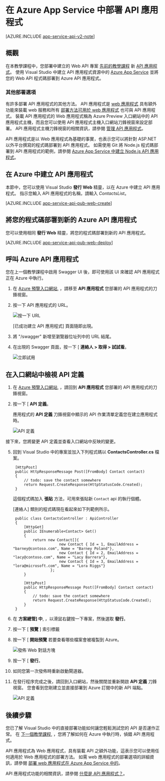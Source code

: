 <properties 
    pageTitle="在 Azure App Service 中部署 API 應用程式 " 
    description="了解如何將 API 應用程式專案部署到您的 Azure 訂用帳戶。" 
    services="app-service\api" 
    documentationCenter=".net" 
    authors="bradygaster" 
    manager="wpickett" 
    editor="jimbe"/>

<tags 
    ms.service="app-service-api" 
    ms.workload="web" 
    ms.tgt_pltfrm="dotnet" 
    ms.devlang="na" 
    ms.topic="article" 
    ms.date="10/08/2015" 
    ms.author="tdykstra"/>

# 在 Azure App Service 中部署 API 應用程式 

[AZURE.INCLUDE [app-service-api-v2-note](../../includes/app-service-api-v2-note.md)]

## 概觀

在本教學課程中，您部署中建立的 Web API 專案 [先前的教學課程](app-service-dotnet-create-api-app.md) 新 [API 應用程式](app-service-api-apps-why-best-platform.md)。 使用 Visual Studio 中建立 API 應用程式資源中的 [Azure App Service](../app-service/app-service-value-prop-what-is.md) 並將您的 Web API 程式碼部署到 Azure API 應用程式。 

### 其他部署選項

有許多部署 API 應用程式的其他方法。 API 應用程式是 [web 應用程式](../app-service-web/app-service-web-overview.md) 具有額外功能來裝載 web 服務和所有 [部署方法可用於 web 應用程式](../app-service-web/web-sites-deploy.md) 也可與 API 應用程式。 裝載 API 應用程式的 Web 應用程式稱為 Azure Preview 入口網站中的 API 應用程式主機，而且您可以使用 API 應用程式主機入口網站刀鋒視窗來設定部署。 API 應用程式主機刀鋒視窗的相關資訊，請參閱 [管理 API 應用程式](app-service-api-manage-in-portal.md)。

API 應用程式是以 Web 應用程式為基礎的事實，也表示您可以將針對 ASP.NET 以外平台撰寫的程式碼部署到 API 應用程式。 如需使用 Git 將 Node.js 程式碼部署到 API 應用程式的範例，請參閱 [Azure App Service 中建立 Node.js API 應用程式](app-service-api-nodejs-api-app.md)。
 
## <a id="provision"></a>在 Azure 中建立 API 應用程式 

本節中，您可以使用 Visual Studio **發行 Web** 精靈，以在 Azure 中建立 API 應用程式。 指示您輸入 API 應用程式的名稱，請輸入 *ContactsList*。

[AZURE.INCLUDE [app-service-api-pub-web-create](../../includes/app-service-api-pub-web-create.md)]

## <a id="deploy"></a>將您的程式碼部署到新的 Azure API 應用程式

您可以使用相同 **發行 Web** 精靈，將您的程式碼部署到新的 API 應用程式。

[AZURE.INCLUDE [app-service-api-pub-web-deploy](../../includes/app-service-api-pub-web-deploy.md)]

## 呼叫 Azure API 應用程式 

您在上一個教學課程中啟用 Swagger UI 後，即可使用該 UI 來確認 API 應用程式正在 Azure 中執行。

1. 在 [Azure 預覽入口網站](https://portal.azure.com), ，請移至 **API 應用程式** 您部署的 API 應用程式的刀鋒視窗。

2. 按一下 API 應用程式的 URL。

    ![按一下 URL](./media/app-service-dotnet-deploy-api-app/clickurl.png)

    [已成功建立 API 應用程式] 頁面隨即出現。

3. 將 "/swagger" 新增至瀏覽器位址列中的 URL 結尾。

4. 在出現的 Swagger 頁面，按一下 [ **連絡人 > 取得 > 試試看**。

    ![立即試用](./media/app-service-dotnet-deploy-api-app/swaggerui.png)

## 在入口網站中檢視 API 定義

1. 在 [Azure 預覽入口網站](https://portal.azure.com), ，請回到 **API 應用程式** 您部署的 API 應用程式的刀鋒視窗。

4. 按一下 [ **API 定義**。 
 
    應用程式的 **API 定義** 刀鋒視窗中顯示的 API 作業清單定義您在建立應用程式時。 

    ![API 定義](./media/app-service-dotnet-deploy-api-app/29-api-definition-v3.png)

接下來，您將變更 API 定義並查看入口網站中反映的變更。

5. 回到 Visual Studio 中的專案並加入下列程式碼以 **ContactsController.cs** 檔案。   

        [HttpPost]
        public HttpResponseMessage Post([FromBody] Contact contact)
        {
            // todo: save the contact somewhere
            return Request.CreateResponse(HttpStatusCode.Created);
        }

    這個程式碼加入 **張貼** 方法，可用來張貼新 `Contact` api 的執行個體。

    [連絡人] 類別的程式碼現在看起來如下列範例所示。

        public class ContactsController : ApiController
        {
            [HttpGet]
            public IEnumerable<Contact> Get()
            {
                return new Contact[]{
                            new Contact { Id = 1, EmailAddress = "barney@contoso.com", Name = "Barney Poland"},
                            new Contact { Id = 2, EmailAddress = "lacy@contoso.com", Name = "Lacy Barrera"},
                            new Contact { Id = 3, EmailAddress = "lora@microsoft.com", Name = "Lora Riggs"}
                        };
            }
        
            [HttpPost]
            public HttpResponseMessage Post([FromBody] Contact contact)
            {
                // todo: save the contact somewhere
                return Request.CreateResponse(HttpStatusCode.Created);
            }
        }

7. 在 **方案總管] 中**, ，以滑鼠右鍵按一下專案，然後選取 **發行**。 

9. 按一下 [ **預覽** ] 索引標籤

10. 按一下 [ **開始預覽** 若要查看哪些檔案會被複製到 Azure。  

    ![發佈 Web 對話方塊](./media/app-service-dotnet-deploy-api-app/39-re-publish-preview-step-v2.png)

11. 按一下 [ **發行**。

6. 如同您第一次發佈時重新啟動閘道器。

12. 在發行程序完成之後，請回到入口網站，然後關閉並重新開啟 **API 定義** 刀鋒視窗。 您會看到您剛建立並直接部署到 Azure 訂閱中的新 API 端點。

    ![API 定義](./media/app-service-dotnet-deploy-api-app/38-portal-with-post-method-v4.png)

## 後續步驟

您已了解 Visual Studio 中的直接部署功能如何讓您輕鬆測試您的 API 是否運作正常。 在 [下一個教學課程](../app-service-dotnet-remotely-debug-api-app.md), ，您將了解如何在 Azure 中執行時，偵錯 API 應用程式。

API 應用程式為 Web 應用程式，具有裝載 API 之額外功能，這表示您可以使用任何適用於 Web 應用程式的部署方法。 如需 web 應用程式的部署選項的詳細資訊，請參閱 [部署 web 應用程式在 Azure App Service 中的](../app-service-web/web-sites-deploy.md)。

API 應用程式功能的相關資訊，請參閱 [什麼是 API 應用程式？](app-service-api-apps-why-best-platform.md)。


